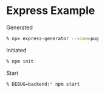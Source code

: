 # Express Example

Generated

```bash
% npx express-generator --view=pug
```

Initiated

```bash
% npm init
```

Start

```bash
% DEBUG=backend:* npm start
```
